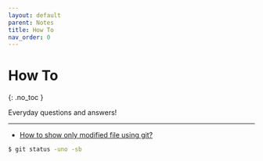 ```yaml
---
layout: default
parent: Notes
title: How To
nav_order: 0
---
```


# How To
{: .no_toc }

Everyday questions and answers!

---

<!-- ## Table of contents
{: .no_toc .text-delta }

1. TOC
{:toc}
 -->

 - [How to show only modified file using git?](https://stackoverflow.com/questions/10018533/is-it-possible-to-git-status-only-modified-files)

 ```sh
 $ git status -uno -sb
 ```
